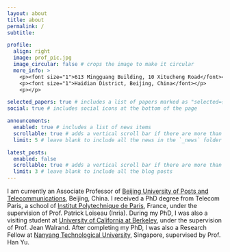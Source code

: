 ```yaml
---
layout: about
title: about
permalink: /
subtitle: 

profile:
  align: right
  image: prof_pic.jpg
  image_circular: false # crops the image to make it circular
  more_info: >
    <p><font size="1">613 Mingguang Building, 10 Xitucheng Road</font></p>
    <p><font size="1">Haidian District, Beijing, China</font></p>
    <p></p>

selected_papers: true # includes a list of papers marked as "selected={true}"
social: true # includes social icons at the bottom of the page

announcements:
  enabled: true # includes a list of news items
  scrollable: true # adds a vertical scroll bar if there are more than 3 news items
  limit: 5 # leave blank to include all the news in the `_news` folder

latest_posts:
  enabled: false
  scrollable: true # adds a vertical scroll bar if there are more than 3 new posts items
  limit: 3 # leave blank to include all the blog posts
---
```


I am currently an Associate Professor of [Beijing University of Posts and Telecommunications](https://scss.bupt.edu.cn/info/1063/5161.htm), Beijing, China. I received a PhD degree from Telecom Paris, a school of [Institut Polytechnique de Paris](https://www.ip-paris.fr/en/about/facts-and-figures/rankings), France, under the supervision of Prof. Patrick Loiseau (Inria). During my PhD, I was also a visiting student at [University of California at Berkeley](https://bliss.eecs.berkeley.edu/), under the supervision of Prof. Jean Walrand. After completing my PhD, I was also a Research Fellow at [Nanyang Technological University](https://www.ntu.edu.sg/), Singapore, supervised by Prof. Han Yu. 

